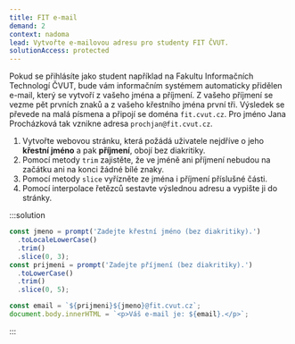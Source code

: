 ```yaml
---
title: FIT e-mail
demand: 2
context: nadoma
lead: Vytvořte e-mailovou adresu pro studenty FIT ČVUT.
solutionAccess: protected
---
```


Pokud se přihlásíte jako student například na Fakultu Informačních Technologí ČVUT, bude vám informačním systémem automaticky přidělen e-mail, který se vytvoří z vašeho jména a příjmení. Z vašeho příjmení se vezme pět prvních znaků a z vašeho křestního jména první tři. Výsledek se převede na malá písmena a připojí se doména `fit.cvut.cz`. Pro jméno Jana Procházková tak vznikne adresa `prochjan@fit.cvut.cz`.

1. Vytvořte webovou stránku, která požádá uživatele nejdříve o jeho **křestní jméno** a pak **příjmení**, obojí bez diakritiky.
1. Pomocí metody `trim` zajistěte, že ve jméně ani příjmení nebudou na začátku ani na konci žádné bílé znaky.
1. Pomocí metody `slice` vyřízněte ze jména i příjmení příslušné části.
1. Pomocí interpolace řetězců sestavte výslednou adresu a vypište ji do stránky.

:::solution

```js
const jmeno = prompt('Zadejte křestní jméno (bez diakritiky).')
  .toLocaleLowerCase()
  .trim()
  .slice(0, 3);
const prijmeni = prompt('Zadejte příjmení (bez diakritiky).')
  .toLowerCase()
  .trim()
  .slice(0, 5);

const email = `${prijmeni}${jmeno}@fit.cvut.cz`;
document.body.innerHTML = `<p>Váš e-mail je: ${email}.</p>`;
```

:::
